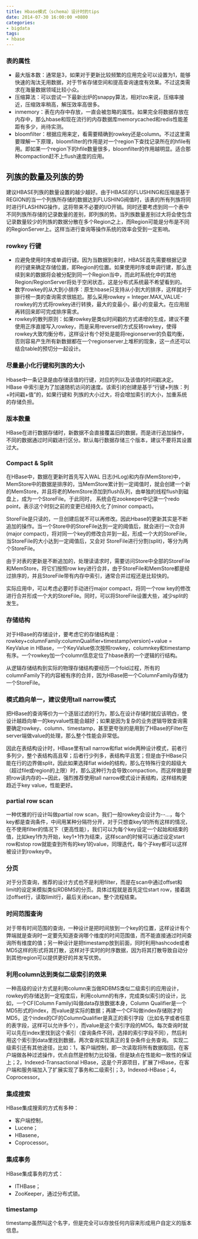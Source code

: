 ```yaml
---
title: Hbase模式（schema）设计时的tips
date: 2014-07-30 16:00:00 +0800
categories:
- bigdata
tags:
- hbase
---
```


### 表的属性

- 最大版本数：通常是3，如果对于更新比较频繁的应用完全可以设置为1，能够快速的淘汰无用数据，对于节省存储空间和提高查询速度有效果。不过这类需求在海量数据领域比较小众。
- 压缩算法：可以尝试一下最新出炉的snappy算法，相对lzo来说，压缩率接近，压缩效率稍高，解压效率高很多。
- inmemory：表在内存中存放，一直会被忽略的属性。如果完全将数据存放在内存中，那么hbase和现在流行的内存数据库memorycached和redis性能差距有多少，尚待实测。
- bloomfilter：根据应用来定，看需要精确到rowkey还是column。不过这里需要理解一下原理，bloomfilter的作用是对一个region下查找记录所在的hfile有用。即如果一个region下的hfile数量很多，bloomfilter的作用越明显。适合那种compaction赶不上flush速度的应用。

## 列族的数量及列族的势

建议HBASE列族的数量设置的越少越好。由于HBASE的FLUSHING和压缩是基于REGION的当一个列族所存储的数据达到FLUSHING阀值时，该表的所有列族将同时进行FLASHING操作，这将带来不必要的I/O开销。同时还要考虑到同一个表中不同列族所存储的记录数量的差别，即列族的势。当列族数量差别过大将会使包含记录数量较少的列族的数据分散在多个Region之上，而Region可能是分布是不同的RegionServer上。这样当进行查询等操作系统的效率会受到一定影响。

### rowkey 行键

- 应避免使用时序或单调行键。因为当数据到来时，HBASE首先需要根据记录的行键来确定存储位置，即Region的位置。如果使用时序或单调行建，那么连续到来的数据将会被分配到同一个Region当中，而此时系统化中的其他Region/RegionServer将处于空闲状态，这是分布式系统最不希望看到的。
- 数字rowkey的从大到小排序：原生hbase只支持从小到大的排序，这样就对于排行榜一类的查询需求很尴尬。那么采用rowkey = Integer.MAX_VALUE-rowkey的方式将rowkey进行转换，最大的变最小，最小的变最大。在应用层再转回来即可完成排序需求。
- rowkey的散列原则：如果rowkey是类似时间戳的方式递增的生成，建议不要使用正序直接写入rowkey，而是采用reverse的方式反转rowkey，使得rowkey大致均衡分布，这样设计有个好处是能将regionserver的负载均衡，否则容易产生所有新数据都在一个regionserver上堆积的现象，这一点还可以结合table的预切分一起设计。

### 尽量最小化行键和列族的大小

Hbase中一条记录是由存储该值的行键，对应的列以及该值的时间戳决定。HBase 中索引是为了加速随机访问的速度。该索引的创建是基于“行键+列族：列+时间戳+值”的，如果行键和
列族的大小过大，将会增加索引的大小，加重系统的存储负担。

### 版本数量

HBase在进行数据存储时，新数据不会直接覆盖旧的数据，而是进行追加操作，不同的数据通过时间戳进行区分。默认每行数据存储三个版本，建议不要将其设置过大。

### Compact & Split

在HBase中，数据在更新时首先写入WAL 日志(HLog)和内存(MemStore)中，MemStore中的数据是排序的，当MemStore累计到一定阈值时，就会创建一个新的MemStore，并且将老的MemStore添加到flush队列，由单独的线程flush到磁盘上，成为一个StoreFile。于此同时， 系统会在zookeeper中记录一个redo point，表示这个时刻之前的变更已经持久化了(minor compact)。

StoreFile是只读的，一旦创建后就不可以再修改。因此Hbase的更新其实是不断追加的操作。当一个Store中的StoreFile达到一定的阈值后，就会进行一次合并(major compact)，将对同一个key的修改合并到一起，形成一个大的StoreFile，当StoreFile的大小达到一定阈值后，又会对 StoreFile进行分割(split)，等分为两个StoreFile。

由于对表的更新是不断追加的，处理读请求时，需要访问Store中全部的StoreFile和MemStore，将它们按照row key进行合并，由于StoreFile和MemStore都是经过排序的，并且StoreFile带有内存中索引，通常合并过程还是比较快的。

实际应用中，可以考虑必要时手动进行major compact，将同一个row key的修改进行合并形成一个大的StoreFile。同时，可以将StoreFile设置大些，减少split的发生。

### 存储结构

对于HBase的存储设计，要考虑它的存储结构是：rowkey+columnFamily:columnQualifier+timestamp(version)+value = KeyValue in HBase，一个KeyValue依次按照rowkey，columnkey和timestamp有序。一个rowkey加一个column信息定位了hbase表的一个逻辑的行结构。

从逻辑存储结构到实际的物理存储结构要经历一个fold过程，所有的columnFamily下的内容被有序的合并，因为HBase把一个ColumnFamily存储为一个StoreFile。

### 模式趋向单一，建议使用tall narrow模式

把HBase的查询等价为一个逐层过滤的行为，那么在设计存储时就应该明白，使设计越趋向单一的keyvalue性能会越好；如果是因为复杂的业务逻辑导致查询需要确定rowkey、column、timestamp，甚至更夸张的是用到了HBase的Filter在server端做value的处理，那么整个性能会非常低。

因此在表结构设计时，HBase里有tall narrow和flat wide两种设计模式，前者行多列少，整个表结构高且窄；后者行少列多，表结构平且宽；但是由于HBase只能在行的边界做split，因此如果选择flat wide的结构，那么在特殊行变的超级大（超过file或region的上限）时，那么这种行为会导致compaction，而这样做是要把row读内存的~~因此，强烈推荐使用tall narrow模式设计表结构，这样结构更趋近于key value，性能更好。

### partial row scan

一种优雅的行设计叫做partial row scan，我们一般rowkey会设计为--...，每个key都是查询条件，中间用某种分隔符分开，对于只想查key1的所有这样的情况，在不使用filter的情况下（更高性能），我们可以为每个key设定一个起始和结束的值，比如key1作为开始，key1+1作为结束，这样scan的时候可以通过设定start row和stop row就能查到所有的key1的value，同理迭代，每个子key都可以这样被设计到rowkey中。

### 分页

对于分页查询，推荐的设计方式也不是利用filter，而是在scan中通过offset和limit的设定来模拟类似RDBMS的分页。具体过程就是首先定位start row，接着跳过offset行，读取limit行，最后关闭scan，整个流程结束。

### 时间范围查询

对于带有时间范围的查询，一种设计是把时间放到一个key的位置，这样设计有个弊端就是查询时一定要先知道查询哪个维度的时间范围值，而不能直接通过时间查询所有维度的值；另一种设计是把timestamp放到前面，同时利用hashcode或者MD5这样的形式将其打散，这样对于实时的时序数据，因为将其打散导致自动分到其他region可以提供更好的并发写优势。

### 利用column达到类似二级索引的效果

一种高级的设计方式是利用column来当做RDBMS类似二级索引的应用设计，rowkey的存储达到一定程度后，利用column的有序，完成类似索引的设计，比如，一个CF(Column Family)叫做data存放数据本身，Column Qualifier是一个MD5形式的index，而value是实际的数据；再建一个CF叫做index存储刚才的MD5，这个index的CF的ColumnQualifier是真正的索引字段（比如名字或者任意的表字段，这样可以允许多个），而value是这个索引字段的MD5。每次查询时就可以先在index里找到这个索引（查询条件不同，选择的索引字段不同），然后利用这个索引到data里找到数据，两次查询实现真正的复杂条件业务查询。
实现二级索引还有其他途径，比如：1，客户端控制，即一次读取将所有数据取回，在客户端做各种过滤操作，优点自然是控制力比较强，但是缺点在性能和一致性的保证上；2，Indexed-Transactional HBase，这是个开源项目，扩展了HBase，在客户端和服务端加入了扩展实现了事务和二级索引；3，Indexed-HBase；4，Coprocessor。

### 集成搜索

HBase集成搜索的方式有多种：
- 客户端控制，
- Lucene；
- HBasene，
- Coprocessor。

### 集成事务

HBase集成事务的方式：
- ITHBase；
- ZooKeeper，通过分布式锁。

### timestamp
timestamp虽然叫这个名字，但是完全可以存放任何内容来形成用户自定义的版本信息。